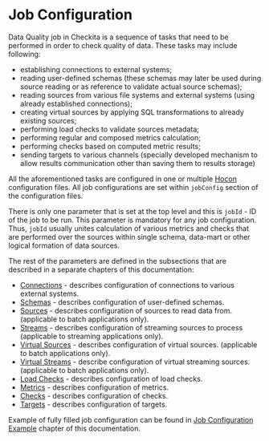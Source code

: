 # Job Configuration

Data Quality job in Checkita is a sequence of tasks that need to be performed in order to check quality of data.
These tasks may include following:

* establishing connections to external systems;
* reading user-defined schemas (these schemas may later be used during source reading or as reference to 
  validate actual source schemas);
* reading sources from various file systems and external systems (using already established connections);
* creating virtual sources by applying SQL transformations to already existing sources;
* performing load checks to validate sources metadata;
* performing regular and composed metrics calculation;
* performing checks based on computed metric results;
* sending targets to various channels (specially developed mechanism to allow results communication other than 
  saving them to results storage)

All the aforementioned tasks are configured in one or multiple [Hocon](https://github.com/lightbend/config/blob/main/HOCON.md)
configuration files. All job configurations are set within `jobConfig` section of the configuration files.

There is only one parameter that is set at the top level and this is `jobId` - ID of the job to be run.
This parameter is mandatory for any job configuration. Thus, `jobId` usually unites calculation of various metrics and 
checks that are performed over the sources within single schema, data-mart or other logical formation of data sources.

The rest of the parameters are defined in the subsections that are described in a separate 
chapters of this documentation:

* [Connections](01-Connections.md) - describes configuration of connections to various external systems.
* [Schemas](02-Schemas.md) - describes configuration of user-defined schemas.
* [Sources](03-Sources.md) - describes configuration of sources to read data from. 
  (applicable to batch applications only).
* [Streams](04-Streams.md) - describes configuration of streaming sources to process 
  (applicable to streaming applications only).
* [Virtual Sources](05-VirtualSources.md) - describes configuration of virtual sources.
  (applicable to batch applications only).
* [Virtual Streams](06-VirtualStreams.md) - describe configuration of virtual streaming sources.
  (applicable to batch applications only).
* [Load Checks](07-LoadChecks.md) - describes configuration of load checks.
* [Metrics](08-Metrics.md) - describes configuration of metrics.
* [Checks](09-Checks.md) - describes configuration of checks.
* [Targets](10-Targets.md) - describes configuration of targets.

Example of fully filled job configuration can be found in [Job Configuration Example](12-JobConfigExample.md) 
chapter of this documentation.